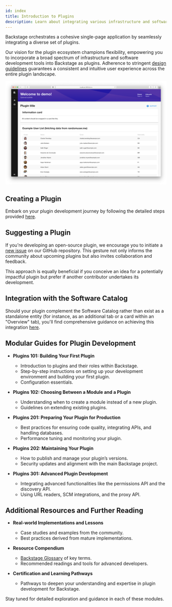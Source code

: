 ```yaml
---
id: index
title: Introduction to Plugins
description: Learn about integrating various infrastructure and software development tools into Backstage through plugins.
---
```


Backstage orchestrates a cohesive single-page application by seamlessly integrating a diverse set of plugins.

Our vision for the plugin ecosystem champions flexibility, empowering you to incorporate a broad spectrum of infrastructure and software development tools into Backstage as plugins. Adherence to stringent [design guidelines](../dls/design.md) guarantees a consistent and intuitive user experience across the entire plugin landscape.

![Plugin Screenshot](../assets/plugins/my-plugin_screenshot.png)

## Creating a Plugin

Embark on your plugin development journey by following the detailed steps provided [here](create-a-plugin.md).

## Suggesting a Plugin

If you're developing an open-source plugin, we encourage you to initiate a [new issue](https://github.com/backstage/backstage/issues/new?labels=plugin&template=plugin_template.md&title=%5BPlugin%5D+THE+PLUGIN+NAME) on our GitHub repository. This gesture not only informs the community about upcoming plugins but also invites collaboration and feedback.

This approach is equally beneficial if you conceive an idea for a potentially impactful plugin but prefer if another contributor undertakes its development.

## Integration with the Software Catalog

Should your plugin complement the Software Catalog rather than exist as a standalone entity (for instance, as an additional tab or a card within an "Overview" tab), you'll find comprehensive guidance on achieving this integration [here](integrating-plugin-into-software-catalog.md).

## Modular Guides for Plugin Development

- **Plugins 101: Building Your First Plugin**
  - Introduction to plugins and their roles within Backstage.
  - Step-by-step instructions on setting up your development environment and building your first plugin.
  - Configuration essentials.

- **Plugins 102: Choosing Between a Module and a Plugin**
  - Understanding when to create a module instead of a new plugin.
  - Guidelines on extending existing plugins.

- **Plugins 201: Preparing Your Plugin for Production**
  - Best practices for ensuring code quality, integrating APIs, and handling databases.
  - Performance tuning and monitoring your plugin.

- **Plugins 202: Maintaining Your Plugin**
  - How to publish and manage your plugin’s versions.
  - Security updates and alignment with the main Backstage project.

- **Plugins 301: Advanced Plugin Development**
  - Integrating advanced functionalities like the permissions API and the discovery API.
  - Using URL readers, SCM integrations, and the proxy API.

## Additional Resources and Further Reading

- **Real-world Implementations and Lessons**
  - Case studies and examples from the community.
  - Best practices derived from mature implementations.

- **Resource Compendium**
  - [Backstage Glossary](https://backstage.io/docs/references/glossary) of key terms.
  - Recommended readings and tools for advanced developers.

- **Certification and Learning Pathways**
  - Pathways to deepen your understanding and expertise in plugin development for Backstage.

Stay tuned for detailed exploration and guidance in each of these modules.
